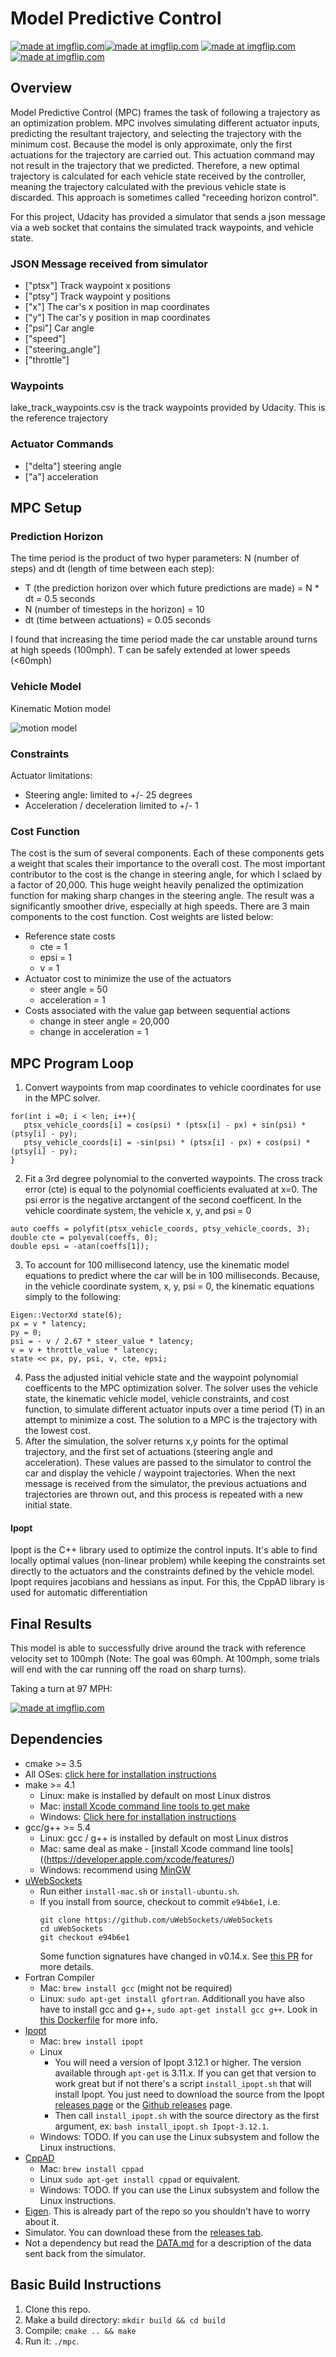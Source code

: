 # Model Predictive Control

<a href="https://imgflip.com/gif/20qvej"><img src="https://i.imgflip.com/20qvej.gif" title="made at imgflip.com"/></a><a href="https://imgflip.com/gif/20qvhp"><img src="https://i.imgflip.com/20qvhp.gif" title="made at imgflip.com"/></a>
<a href="https://imgflip.com/gif/20qvje"><img src="https://i.imgflip.com/20qvje.gif" title="made at imgflip.com"/></a><a href="https://imgflip.com/gif/20qvmw"><img src="https://i.imgflip.com/20qvmw.gif" title="made at imgflip.com"/></a>


## Overview
Model Predictive Control (MPC) frames the task of following a trajectory as an optimization problem. MPC involves simulating different actuator inputs, predicting the resultant trajectory, and selecting the trajectory with the minimum cost. Because the model is only approximate,  only the first actuations for the trajectory are carried out. This actuation command may not result in the trajectory that we predicted. Therefore, a new optimal trajectory is calculated for each vehicle state received by the controller, meaning the trajectory calculated with the previous vehicle state is discarded. This approach is sometimes called "receeding horizon control". 

For this project, Udacity has provided a simulator that sends a json message via a web socket that contains the simulated track waypoints, and vehicle state. 

### JSON Message received from simulator
* ["ptsx"] Track waypoint x positions
* ["ptsy"] Track waypoint y positions
* ["x"] The car's x position in map coordinates
* ["y"] The car's y position in map coordinates
* ["psi"] Car angle 
* ["speed"]
* ["steering_angle"] 
* ["throttle"] 

### Waypoints
lake_track_waypoints.csv is the track waypoints provided by Udacity. This is the reference trajectory

### Actuator Commands
* ["delta"] steering angle  
* ["a"] acceleration


## MPC Setup

### Prediction Horizon
The time period is the product of two hyper parameters: N (number of steps) and dt (length of time between each step):
* T (the prediction horizon over which future predictions are made) = N * dt = 0.5 seconds
* N (number of timesteps in the horizon) = 10
* dt (time between actuations) = 0.05 seconds

I found that increasing the time period made the car unstable around turns at high speeds (100mph). T can be safely extended at lower speeds (<60mph)

### Vehicle Model
Kinematic Motion model

![motion model](images/motion_model.png)

### Constraints
Actuator limitations:
* Steering angle: limited to +/- 25 degrees
* Acceleration / deceleration limited to +/- 1

### Cost Function
The cost is the sum of several components. Each of these components gets a weight that scales their importance to the overall cost. The most important contributor to the cost is the change in steering angle, for which I sclaed by a factor of 20,000. This huge weight heavily penalized the optimization function for making sharp changes in the steering angle. The result was a significantly smoother drive, especially at high speeds. There are 3 main components to the cost function. Cost weights are listed below:
* Reference state costs 
   * cte = 1
   * epsi = 1
   * v = 1
* Actuator cost to minimize the use of the actuators
   * steer angle = 50
   * acceleration = 1
* Costs associated with the value gap between sequential actions
   * change in steer angle = 20,000
   * change in acceleration = 1

## MPC Program Loop
1. Convert waypoints from map coordinates to vehicle coordinates for use in the MPC solver.
```
for(int i =0; i < len; i++){ 
   ptsx_vehicle_coords[i] = cos(psi) * (ptsx[i] - px) + sin(psi) * (ptsy[i] - py);
   ptsy_vehicle_coords[i] = -sin(psi) * (ptsx[i] - px) + cos(psi) * (ptsy[i] - py);
}
 ```
2. Fit a 3rd degree polynomial to the converted waypoints. The cross track error (cte) is equal to the polynomial coefficients evaluated at x=0. The psi error is the negative arctangent of the second coefficent. In the vehicle coordinate system, the vehicle x, y, and psi = 0
```
auto coeffs = polyfit(ptsx_vehicle_coords, ptsy_vehicle_coords, 3);
double cte = polyeval(coeffs, 0);
double epsi = -atan(coeffs[1]);
```
3. To account for 100 millisecond latency, use the kinematic model equations to predict where the car will be in 100 milliseconds. Because, in the vehicle coordinate system, x, y, psi = 0, the kinematic equations simply to the following:
```
Eigen::VectorXd state(6);
px = v * latency;
py = 0;
psi = - v / 2.67 * steer_value * latency;
v = v + throttle_value * latency;
state << px, py, psi, v, cte, epsi;
```
4. Pass the adjusted initial vehicle state and the waypoint polynomial coefficents to the MPC optimization solver. The solver uses the vehicle state, the kinematic vehicle model, vehicle constraints, and cost function, to simulate different actuator inputs over a time period (T) in an attempt to minimize a cost. The solution to a MPC is the trajectory with the lowest cost.
5. After the simulation, the solver returns x,y points for the optimal trajectory, and the first set of actuations (steering angle and acceleration). These values are passed to the simulator to control the car and display the vehicle / waypoint trajectories. When the next message is received from the simulator, the previous actuations and trajectories are thrown out, and this process is repeated with a new initial state.  

#### Ipopt
Ipopt is the C++ library used to optimize the control inputs. It's able to find locally optimal values (non-linear problem) while keeping the constraints set directly to the actuators and the constraints defined by the vehicle model. Ipopt requires jacobians and hessians as input. For this, the CppAD library is used for automatic differentiation


## Final Results
This model is able to successfully drive around the track with reference velocity set to 100mph (Note: The goal was 60mph. At 100mph, some trials will end with the car running off the road on sharp turns). 

Taking a turn at 97 MPH:

<a href="https://imgflip.com/gif/20qvw2"><img src="https://i.imgflip.com/20qvw2.gif" title="made at imgflip.com"/></a>




## Dependencies

* cmake >= 3.5
 * All OSes: [click here for installation instructions](https://cmake.org/install/)
* make >= 4.1
  * Linux: make is installed by default on most Linux distros
  * Mac: [install Xcode command line tools to get make](https://developer.apple.com/xcode/features/)
  * Windows: [Click here for installation instructions](http://gnuwin32.sourceforge.net/packages/make.htm)
* gcc/g++ >= 5.4
  * Linux: gcc / g++ is installed by default on most Linux distros
  * Mac: same deal as make - [install Xcode command line tools]((https://developer.apple.com/xcode/features/)
  * Windows: recommend using [MinGW](http://www.mingw.org/)
* [uWebSockets](https://github.com/uWebSockets/uWebSockets)
  * Run either `install-mac.sh` or `install-ubuntu.sh`.
  * If you install from source, checkout to commit `e94b6e1`, i.e.
    ```
    git clone https://github.com/uWebSockets/uWebSockets 
    cd uWebSockets
    git checkout e94b6e1
    ```
    Some function signatures have changed in v0.14.x. See [this PR](https://github.com/udacity/CarND-MPC-Project/pull/3) for more details.
* Fortran Compiler
  * Mac: `brew install gcc` (might not be required)
  * Linux: `sudo apt-get install gfortran`. Additionall you have also have to install gcc and g++, `sudo apt-get install gcc g++`. Look in [this Dockerfile](https://github.com/udacity/CarND-MPC-Quizzes/blob/master/Dockerfile) for more info.
* [Ipopt](https://projects.coin-or.org/Ipopt)
  * Mac: `brew install ipopt`
  * Linux
    * You will need a version of Ipopt 3.12.1 or higher. The version available through `apt-get` is 3.11.x. If you can get that version to work great but if not there's a script `install_ipopt.sh` that will install Ipopt. You just need to download the source from the Ipopt [releases page](https://www.coin-or.org/download/source/Ipopt/) or the [Github releases](https://github.com/coin-or/Ipopt/releases) page.
    * Then call `install_ipopt.sh` with the source directory as the first argument, ex: `bash install_ipopt.sh Ipopt-3.12.1`. 
  * Windows: TODO. If you can use the Linux subsystem and follow the Linux instructions.
* [CppAD](https://www.coin-or.org/CppAD/)
  * Mac: `brew install cppad`
  * Linux `sudo apt-get install cppad` or equivalent.
  * Windows: TODO. If you can use the Linux subsystem and follow the Linux instructions.
* [Eigen](http://eigen.tuxfamily.org/index.php?title=Main_Page). This is already part of the repo so you shouldn't have to worry about it.
* Simulator. You can download these from the [releases tab](https://github.com/udacity/self-driving-car-sim/releases).
* Not a dependency but read the [DATA.md](./DATA.md) for a description of the data sent back from the simulator.


## Basic Build Instructions
1. Clone this repo.
2. Make a build directory: `mkdir build && cd build`
3. Compile: `cmake .. && make`
4. Run it: `./mpc`.



